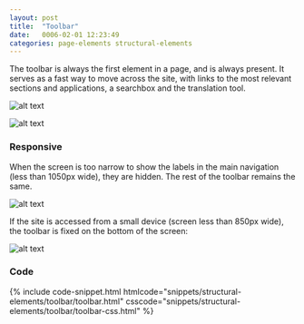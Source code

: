 ```yaml
---
layout: post
title:  "Toolbar"
date:   0006-02-01 12:23:49
categories: page-elements structural-elements
---
```


The toolbar is always the first element in a page, and is always present. It serves as a fast way to move across the site,
with links to the most relevant sections and applications, a searchbox and the translation tool.


![alt text][toolbar]

![alt text][toolbar-height]

### Responsive

When the screen is too narrow to show the labels in the main navigation (less than 1050px wide), they are hidden. The rest
of the toolbar remains the same.

![alt text][toolbar-responsive]

If the site is accessed from a small device (screen less than 850px wide), the toolbar is fixed on the bottom of the screen:

![alt text][toolbar-mobile]

### Code

<div id="code-snippet-box1" class="code-snippet-box">
  {% include code-snippet.html htmlcode="snippets/structural-elements/toolbar/toolbar.html" csscode="snippets/structural-elements/toolbar/toolbar-css.html" %}
</div>


[toolbar]: /gfw-style-guides/images/posts/structural-elements/toolbar/04-01-toolbar.png "toolbar"
[toolbar-height]: /gfw-style-guides/images/posts/structural-elements/toolbar/04-02-toolbar-height.png "toolbar height"
[toolbar-responsive]: /gfw-style-guides/images/posts/structural-elements/toolbar/04-03-toolbar-responsive.png "toolbar responsive"
[toolbar-mobile]: /gfw-style-guides/images/posts/structural-elements/toolbar/04-04-toolbar-mobile.png "toolbar mobile"
